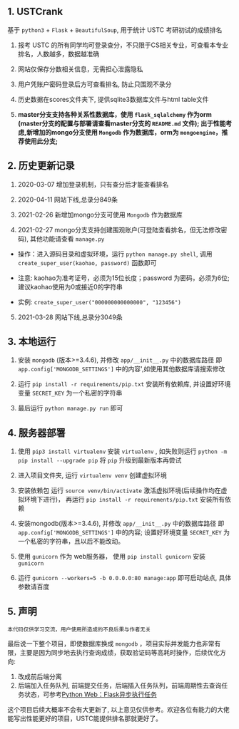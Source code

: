 ## 1. USTCrank
基于 `python3` + `Flask` + `BeautifulSoup`, 用于统计 USTC 考研初试的成绩排名
1. 报考 USTC 的所有同学均可登录查分，不只限于CS相关专业，可查看本专业排名，人数越多，数据越准确

2. 网站仅保存分数相关信息，无需担心泄露隐私

3. 用户凭账户密码登录后方可查看排名, 防止只围观不录分

4. 历史数据在scores文件夹下, 提供sqlite3数据库文件与html table文件

5. **master分支支持各种关系性数据库，使用 `flask_sqlalchemy` 作为orm (master分支的配置与部署请查看master分支的 `README.md` 文件);
    出于性能考虑,新增加的mongo分支使用 `Mongodb` 作为数据库，orm为 `mongoengine`，推荐使用此分支;**

## 2. 历史更新记录
1. 2020-03-07 增加登录机制，只有查分后才能查看排名

2. 2020-04-11 网站下线,总录分849条

3. 2021-02-26 新增加mongo分支可使用 `Mongodb` 作为数据库

4. 2021-02-27 mongo分支支持创建围观账户(可登陆查看排名，但无法修改密码), 其他功能请查看 `manage.py`

* 操作：进入源码目录和虚拟环境，运行 `python manage.py shell`, 调用`create_super_user(kaohao, password)` 函数即可

* 注意: kaohao为准考证号，必须为15位长度；password 为密码，必须为6位; 建议kaohao使用为0或接近0的字符串

* 实例: `create_super_user("000000000000000", "123456")`

5. 2021-03-28 网站下线,总录分3049条

## 3. 本地运行
1. 安装 `mongodb` (版本>=3.4.6), 并修改 `app/__init__.py` 中的数据库路径 即 `app.config['MONGODB_SETTINGS']` 中的内容',如使用其他数据库请搜索修改

2. 运行 `pip install -r requirements/pip.txt` 安装所有依赖库, 并设置好环境变量 `SECRET_KEY` 为一个私密的字符串

3. 最后运行 `python manage.py run` 即可

## 4. 服务器部署
1. 使用 `pip3 install virtualenv` 安装 `virtualenv` , 如失败则运行 `python -m pip install --upgrade pip` 将 `pip` 升级到最新版本再尝试

2. 进入项目文件夹, 运行 `virtualenv venv` 创建虚拟环境

3. 安装依赖包 运行 `source venv/bin/activate` 激活虚拟环境(后续操作均在虚拟环境下进行)， 再运行 `pip install -r requirements/pip.txt` 安装所有依赖

4. 安装mongodb(版本>=3.4.6), 并修改 `app/__init__.py` 中的数据库路径 即 `app.config['MONGODB_SETTINGS']` 中的内容; 设置好环境变量 `SECRET_KEY` 为一个私密的字符串，且以后不能改动。

5. 使用 `gunicorn` 作为 web服务器， 使用 `pip install gunicorn` 安装 `gunicorn`

6. 运行 `gunicorn --workers=5 -b 0.0.0.0:80 manage:app` 即可启动站点, 具体参数请百度

## 5. 声明
    本代码仅供学习交流，用户使用所造成的不良后果与作者无关

 最后说一下整个项目，即使数据库换成 `mongodb` ，项目实际并发能力也非常有限，主要是因为同步地去执行查询成绩，获取验证码等高耗时操作，后续优化方向:
 1. 改成前后端分离
 2. 后端加入任务队列, 前端提交任务，后端插入任务队列，前端周期性去查询任务状态，可参考[Python Web：Flask异步执行任务](https://juejin.cn/post/6844903944762687502)

 这个项目后续大概率不会有大更新了, 以上意见仅供参考。欢迎各位有能力的大佬能写出性能更好的项目，USTC能提供排名那就更好了。